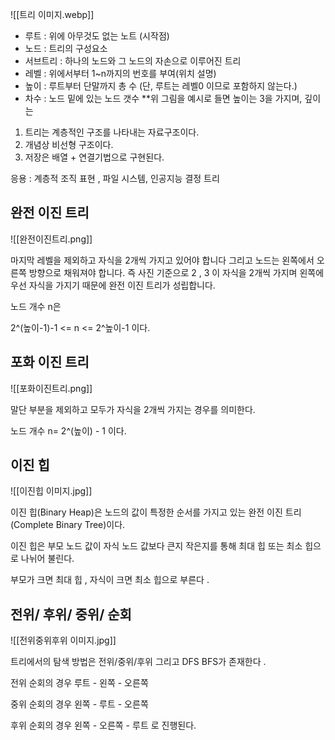 ![[트리 이미지.webp]]
- 루트 : 위에 아무것도 없는 노트 (시작점)
- 노드 : 트리의 구성요소
- 서브트리 : 하나의 노드와 그 노드의 자손으로 이루어진 트리
- 레벨 : 위에서부터 1~n까지의 번호를 부여(위치 설명)
- 높이 : 루트부터 단말까지 총 수 (단, 루트는 레벨0 이므로 포함하지 않는다.) 
- 차수 : 노드 밑에 있는 노드 갯수
**위 그림을 예시로 들면 높이는 3을 가지며, 깊이는 
1. 트리는 계층적인 구조를 나타내는 자료구조이다.
2. 개념상 비선형 구조이다.
3. 저장은 배열 + 연결기법으로 구현된다.

응용 : 계층적 조직 표현 , 파일 시스템, 인공지능 결정 트리

## 완전 이진 트리
![[완전이진트리.png]]

마지막 레벨을 제외하고 자식을 2개씩 가지고 있어야 합니다 그리고 노드는 왼쪽에서 오른쪽 방향으로 채워져야 합니다. 즉 사진 기준으로 2 , 3 이 자식을 2개씩 가지며 왼쪽에 우선 자식을 가지기 때문에 완전 이진 트리가 성립합니다. 

노드 개수  n은

2^(높이-1)-1 <= n <= 2^높이-1 이다.  



## 포화 이진 트리 
![[포화이진트리.png]]

말단 부분을 제외하고 모두가 자식을 2개씩 가지는 경우를 의미한다.  

노드 개수 n= 2^(높이) - 1 이다.


## 이진 힙 
![[이진힙 이미지.jpg]]

이진 힙(Binary Heap)은 노드의 값이 특정한 순서를 가지고 있는 완전 이진 트리 (Complete Binary Tree)이다.  

이진 힙은 부모 노드 값이 자식 노드 값보다 큰지 작은지를 통해 최대 힙 또는 최소 힙으로 나뉘어 불린다.  

부모가 크면 최대 힙 , 자식이 크면 최소 힙으로 부른다 . 

## 전위/ 후위/ 중위/ 순회
![[전위중위후위 이미지.jpg]]

트리에서의 탐색 방법은 전위/중위/후위 그리고 DFS BFS가 존재한다 . 

전위 순회의 경우 루트 - 왼쪽 - 오른쪽

중위 순회의 경우 왼쪽 - 루트 - 오른쪽

후위 순회의 경우 왼쪽 - 오른쪽 - 루트 로 진행된다. 

